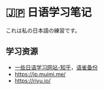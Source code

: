 # 🇯🇵 日语学习笔记

これは私の日本語の練習です。

## 学习资源

- [一些日语学习网站-知乎](https://zhuanlan.zhihu.com/p/571025834?utm_id=0)，[语雀备份](https://www.yuque.com/noheartpen/pm4130/shhg25)
- <https://jp.muimi.me/>
- <https://riyu.io/>
